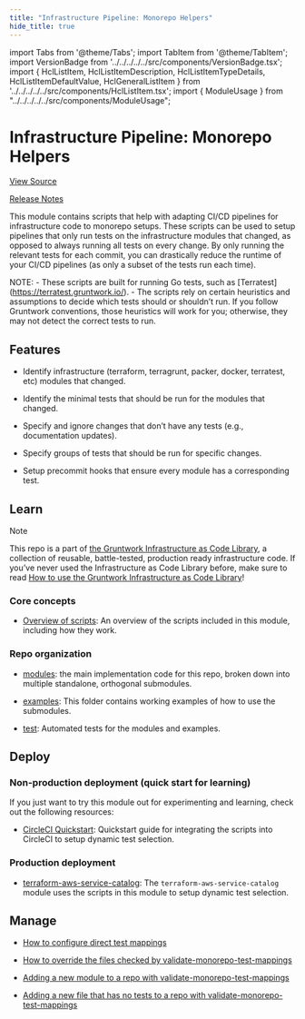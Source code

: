 ```yaml
---
title: "Infrastructure Pipeline: Monorepo Helpers"
hide_title: true
---
```


import Tabs from '@theme/Tabs';
import TabItem from '@theme/TabItem';
import VersionBadge from '../../../../../src/components/VersionBadge.tsx';
import { HclListItem, HclListItemDescription, HclListItemTypeDetails, HclListItemDefaultValue, HclGeneralListItem } from '../../../../../src/components/HclListItem.tsx';
import { ModuleUsage } from "../../../../../src/components/ModuleUsage";

<VersionBadge repoTitle="CI Modules" version="0.52.11" lastModifiedVersion="0.52.0"/>

# Infrastructure Pipeline: Monorepo Helpers

<a href="https://github.com/gruntwork-io/terraform-aws-ci/tree/v0.52.11/modules/monorepo-helpers" className="link-button" title="View the source code for this module in GitHub.">View Source</a>

<a href="https://github.com/gruntwork-io/terraform-aws-ci/releases/tag/v0.52.0" className="link-button" title="Release notes for only versions which impacted this module.">Release Notes</a>

This module contains scripts that help with adapting CI/CD pipelines for infrastructure code to monorepo setups. These scripts can be used to setup pipelines that only run tests on the infrastructure modules that changed, as opposed to always running all tests on every change. By only running the relevant tests for each commit, you can drastically reduce the runtime of your CI/CD pipelines (as only a subset of the tests run each time).

NOTE: - These scripts are built for running Go tests, such as \[Terratest]\(<https://terratest.gruntwork.io/>). - The scripts rely on certain heuristics and assumptions to decide which tests should or shouldn’t run. If you follow Gruntwork conventions, those heuristics will work for you; otherwise, they may not detect the correct tests to run.

## Features

*   Identify infrastructure (terraform, terragrunt, packer, docker, terratest, etc) modules that changed.

*   Identify the minimal tests that should be run for the modules that changed.

*   Specify and ignore changes that don’t have any tests (e.g., documentation updates).

*   Specify groups of tests that should be run for specific changes.

*   Setup precommit hooks that ensure every module has a corresponding test.

## Learn

Note

This repo is a part of [the Gruntwork Infrastructure as Code Library](https://gruntwork.io/infrastructure-as-code-library/), a collection of reusable, battle-tested, production ready infrastructure code. If you’ve never used the Infrastructure as Code Library before, make sure to read [How to use the Gruntwork Infrastructure as Code Library](https://gruntwork.io/guides/foundations/how-to-use-gruntwork-infrastructure-as-code-library/)!

### Core concepts

*   [Overview of scripts](https://github.com/gruntwork-io/terraform-aws-ci/tree/v0.52.11/modules/monorepo-helpers/core-concepts.md#overview): An overview of the scripts included in this module, including how they work.

### Repo organization

*   [modules](https://github.com/gruntwork-io/terraform-aws-ci/tree/v0.52.11/modules): the main implementation code for this repo, broken down into multiple standalone, orthogonal submodules.

*   [examples](https://github.com/gruntwork-io/terraform-aws-ci/tree/v0.52.11/examples): This folder contains working examples of how to use the submodules.

*   [test](https://github.com/gruntwork-io/terraform-aws-ci/tree/v0.52.11/test): Automated tests for the modules and examples.

## Deploy

### Non-production deployment (quick start for learning)

If you just want to try this module out for experimenting and learning, check out the following resources:

*   [CircleCI Quickstart](https://github.com/gruntwork-io/terraform-aws-ci/tree/v0.52.11/modules/monorepo-helpers/core-concepts.md#circleci-quickstart): Quickstart guide for integrating the scripts into CircleCI to setup dynamic test selection.

### Production deployment

*   [terraform-aws-service-catalog](https://github.com/gruntwork-io/terraform-aws-service-catalog): The `terraform-aws-service-catalog` module uses the scripts in this module to setup dynamic test selection.

## Manage

*   [How to configure direct test mappings](https://github.com/gruntwork-io/terraform-aws-ci/tree/v0.52.11/modules/monorepo-helpers/core-concepts.md#how-to-configure-direct-test-mappings)

*   [How to override the files checked by validate-monorepo-test-mappings](https://github.com/gruntwork-io/terraform-aws-ci/tree/v0.52.11/modules/monorepo-helpers/core-concepts.md#how-to-override-the-files-checked-by-validate-monorepo-test-mappings)

*   [Adding a new module to a repo with validate-monorepo-test-mappings](https://github.com/gruntwork-io/terraform-aws-ci/tree/v0.52.11/modules/monorepo-helpers/core-concepts.md#adding-a-new-module-to-a-repo-with-validate-monorepo-test-mappings)

*   [Adding a new file that has no tests to a repo with validate-monorepo-test-mappings](https://github.com/gruntwork-io/terraform-aws-ci/tree/v0.52.11/modules/monorepo-helpers/core-concepts.md#adding-a-new-file-that-has-no-tests-to-a-repo-with-validate-monorepo-test-mappings)


<!-- ##DOCS-SOURCER-START
{
  "originalSources": [
    "https://github.com/gruntwork-io/terraform-aws-ci/tree/v0.52.11/modules/monorepo-helpers/readme.adoc",
    "https://github.com/gruntwork-io/terraform-aws-ci/tree/v0.52.11/modules/monorepo-helpers/variables.tf",
    "https://github.com/gruntwork-io/terraform-aws-ci/tree/v0.52.11/modules/monorepo-helpers/outputs.tf"
  ],
  "sourcePlugin": "module-catalog-api",
  "hash": "0c00339905236f6efe9f6ef450f8f8ad"
}
##DOCS-SOURCER-END -->
